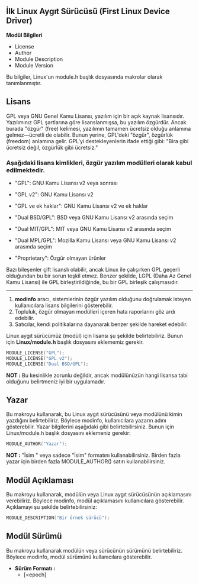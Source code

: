 ## İlk Linux Aygıt Sürücüsü (First Linux Device Driver)

**Modül Bilgileri**
* License
* Author
* Module Description
* Module Version

Bu bilgiler, Linux'un module.h başlık dosyasında makrolar olarak tanımlanmıştır.

## Lisans

GPL veya GNU Genel Kamu Lisansı, yazılım için bir açık kaynak lisansıdır. Yazılımınız GPL şartlarına göre lisanslanmışsa, bu yazılım özgürdür. Ancak burada "özgür" (free) kelimesi, yazılımın tamamen ücretsiz olduğu anlamına gelmez—ücretli de olabilir. Bunun yerine, GPL'deki "özgür", özgürlük (freedom) anlamına gelir. GPL'yi destekleyenlerin ifade ettiği gibi: "Bira gibi ücretsiz değil, özgürlük gibi ücretsiz."

### Aşağıdaki lisans kimlikleri, özgür yazılım modülleri olarak kabul edilmektedir.

* "GPL": GNU Kamu Lisansı v2 veya sonrası
* "GPL v2": GNU Kamu Lisansı v2
* "GPL ve ek haklar": GNU Kamu Lisansı v2 ve ek haklar
* "Dual BSD/GPL": BSD veya GNU Kamu Lisansı v2 arasında seçim
* "Dual MIT/GPL": MIT veya GNU Kamu Lisansı v2 arasında seçim
* "Dual MPL/GPL": Mozilla Kamu Lisansı veya GNU Kamu Lisansı v2 arasında seçim

* "Proprietary": Özgür olmayan ürünler

Bazı bileşenler çift lisanslı olabilir, ancak Linux ile çalışırken GPL geçerli olduğundan bu bir sorun teşkil etmez. Benzer şekilde, LGPL (Daha Az Genel Kamu Lisansı) ile GPL birleştirildiğinde, bu bir GPL birleşik çalışmasıdır.

---------------------------------------------------------------------------------------------------------------------------------------------------------------------------------------------------------------------

1. **modinfo** aracı, sistemlerinin özgür yazılım olduğunu doğrulamak isteyen kullanıcılara lisans bilgilerini gösterebilir.
2. Topluluk, özgür olmayan modülleri içeren hata raporlarını göz ardı edebilir.
3. Satıcılar, kendi politikalarına dayanarak benzer şekilde hareket edebilir.

Linux aygıt sürücümüz (modül) için lisansı şu şekilde belirtebiliriz. Bunun için **Linux/module.h** başlık dosyasını eklememiz gerekir.

```c
MODULE_LICENSE("GPL");
MODULE_LICENSE("GPL v2");
MODULE_LICENSE("Dual BSD/GPL");
```
**NOT :** Bu kesinlikle zorunlu değildir, ancak modülünüzün hangi lisansa tabi olduğunu belirtmeniz iyi bir uygulamadır.


## Yazar

Bu makroyu kullanarak, bu Linux aygıt sürücüsünü veya modülünü kimin yazdığını belirtebiliriz. Böylece modinfo, kullanıcılara yazarın adını gösterebilir. Yazar bilgilerini aşağıdaki gibi belirtebilirsiniz. Bunun için Linux/module.h başlık dosyasını eklemeniz gerekir:

```c
MODULE_AUTHOR("Yazar");
```
**NOT :** "İsim <email>" veya sadece "İsim" formatını kullanabilirsiniz. Birden fazla yazar için birden fazla MODULE_AUTHOR() satırı kullanabilirsiniz.

## Modül Açıklaması

Bu makroyu kullanarak, modülün veya Linux aygıt sürücüsünün açıklamasını verebiliriz. Böylece modinfo, modül açıklamasını kullanıcılara gösterebilir. Açıklamayı şu şekilde belirtebilirsiniz:

```c
MODULE_DESCRIPTION("Bir örnek sürücü");
```

## Modül Sürümü

Bu makroyu kullanarak modülün veya sürücünün sürümünü belirtebiliriz. Böylece modinfo, modül sürümünü kullanıcılara gösterebilir.

* **Sürüm Formatı :**
  * [\<epoch\]




































